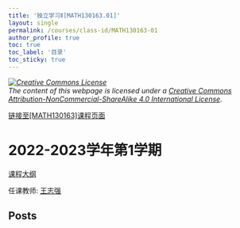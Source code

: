 ```yaml
---
title: '独立学习Ⅱ[MATH130163.01]'
layout: single
permalink: /courses/class-id/MATH130163-01
author_profile: true
toc: true
toc_label: '目录'
toc_sticky: true
---
```



<div class='notice--warning'>
	<p><i><a rel='license' href='http://creativecommons.org/licenses/by-nc-sa/4.0/'><img alt='Creative Commons License' style='border-width:0' src='https://i.creativecommons.org/l/by-nc-sa/4.0/88x31.png' /></a><br /> The content of this webpage is licensed under a <a rel='license' href='http://creativecommons.org/licenses/by-nc-sa/4.0/'>Creative Commons Attribution-NonCommercial-ShareAlike 4.0 International License</a>.</i></p>
</div>

<a href='https://fdu-math.github.io/courses/MATH130163'>链接至[MATH130163]课程页面</a>


# 2022-2023学年第1学期
<a href='https://fdu-math.github.io/courses/syllabus/MATH130163.01-2022-2023-1 (Encrypted).pdf'>课程大纲</a>

任课教师: <a href='https://fdu-math.github.io/teachers/王志强'>王志强</a>


## Posts

